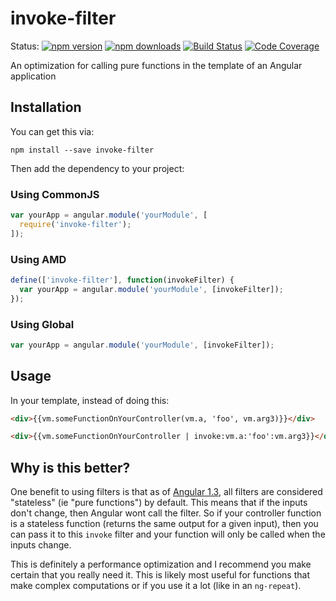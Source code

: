 # invoke-filter

Status:
[![npm version](https://img.shields.io/npm/v/invoke-filter.svg?style=flat-square)](https://www.npmjs.org/package/invoke-filter)
[![npm downloads](https://img.shields.io/npm/dm/invoke-filter.svg?style=flat-square)](http://npm-stat.com/charts.html?package=invoke-filter&from=2015-08-01)
[![Build Status](https://img.shields.io/travis/kentcdodds/invoke-filter.svg?style=flat-square)](https://travis-ci.org/kentcdodds/invoke-filter)
[![Code Coverage](https://img.shields.io/codecov/c/github/kentcdodds/invoke-filter.svg?style=flat-square)](https://codecov.io/github/kentcdodds/invoke-filter)

An optimization for calling pure functions in the template of an Angular application

## Installation

You can get this via:

```
npm install --save invoke-filter
```

Then add the dependency to your project:

### Using CommonJS

```javascript
var yourApp = angular.module('yourModule', [
  require('invoke-filter');
]);
```

### Using AMD

```javascript
define(['invoke-filter'], function(invokeFilter) {
  var yourApp = angular.module('yourModule', [invokeFilter]);
});
```

### Using Global

```javascript
var yourApp = angular.module('yourModule', [invokeFilter]);
```

## Usage

In your template, instead of doing this:

```html
<div>{{vm.someFunctionOnYourController(vm.a, 'foo', vm.arg3)}}</div>
```

```html
<div>{{vm.someFunctionOnYourController | invoke:vm.a:'foo':vm.arg3}}</div>
```

## Why is this better?

One benefit to using filters is that as of
[Angular
1.3](https://github.com/angular/angular.js/blob/master/CHANGELOG.md#130-rc2-tactile-perception-2014-09-16),
all filters are considered "stateless" (ie "pure functions") by default. This means that if the inputs don't change,
then Angular wont call the filter. So if your controller function is a stateless function (returns the same output for a
given input), then you can pass it to this `invoke` filter and your function will only be called when the inputs change.

This is definitely a performance optimization and I recommend you make certain that you really need it. This is likely
most useful for functions that make complex computations or if you use it a lot (like in an `ng-repeat`).

